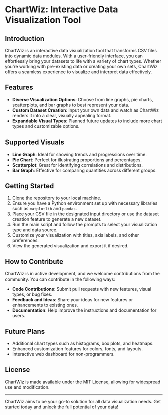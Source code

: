 # ChartWiz: Interactive Data Visualization Tool

## Introduction
ChartWiz is an interactive data visualization tool that transforms CSV files into dynamic data modules. With a user-friendly interface, you can effortlessly bring your datasets to life with a variety of chart types. Whether you're working with pre-existing data or creating your own sets, ChartWiz offers a seamless experience to visualize and interpret data effectively.

## Features
- **Diverse Visualization Options**: Choose from line graphs, pie charts, scatterplots, and bar graphs to best represent your data.
- **Custom Dataset Creation**: Input your own data and watch as ChartWiz renders it into a clear, visually appealing format.
- **Expandable Visual Types**: Planned future updates to include more chart types and customizable options.

## Supported Visuals
- **Line Graph**: Ideal for showing trends and progressions over time.
- **Pie Chart**: Perfect for illustrating proportions and percentages.
- **Scatterplot**: Great for identifying correlations and distributions.
- **Bar Graph**: Effective for comparing quantities across different groups.

## Getting Started
1. Clone the repository to your local machine.
2. Ensure you have a Python environment set up with necessary libraries such as `matplotlib` and `pandas`.
3. Place your CSV file in the designated input directory or use the dataset creation feature to generate a new dataset.
4. Run the main script and follow the prompts to select your visualization type and data source.
5. Customize your visualization with titles, axis labels, and other preferences.
6. View the generated visualization and export it if desired.

## How to Contribute
ChartWiz is in active development, and we welcome contributions from the community. You can contribute in the following ways:
- **Code Contributions**: Submit pull requests with new features, visual types, or bug fixes.
- **Feedback and Ideas**: Share your ideas for new features or enhancements to existing ones.
- **Documentation**: Help improve the instructions and documentation for users.

## Future Plans
- Additional chart types such as histograms, box plots, and heatmaps.
- Enhanced customization features for colors, fonts, and layouts.
- Interactive web dashboard for non-programmers.

## License
ChartWiz is made available under the MIT License, allowing for widespread use and modification.

---

ChartWiz aims to be your go-to solution for all data visualization needs. Get started today and unlock the full potential of your data!

